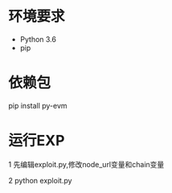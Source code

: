# 环境要求
- Python 3.6
- pip

# 依赖包
pip install py-evm

# 运行EXP
1 先编辑exploit.py,修改node_url变量和chain变量

2 python exploit.py